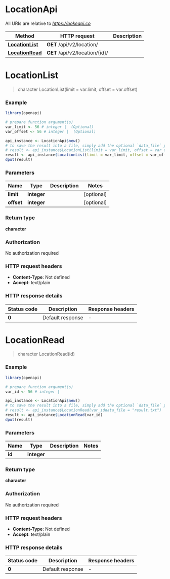 # LocationApi

All URIs are relative to *https://pokeapi.co*

Method | HTTP request | Description
------------- | ------------- | -------------
[**LocationList**](LocationApi.md#LocationList) | **GET** /api/v2/location/ | 
[**LocationRead**](LocationApi.md#LocationRead) | **GET** /api/v2/location/{id}/ | 


# **LocationList**
> character LocationList(limit = var.limit, offset = var.offset)



### Example
```R
library(openapi)

# prepare function argument(s)
var_limit <- 56 # integer |  (Optional)
var_offset <- 56 # integer |  (Optional)

api_instance <- LocationApi$new()
# to save the result into a file, simply add the optional `data_file` parameter, e.g.
# result <- api_instance$LocationList(limit = var_limit, offset = var_offsetdata_file = "result.txt")
result <- api_instance$LocationList(limit = var_limit, offset = var_offset)
dput(result)
```

### Parameters

Name | Type | Description  | Notes
------------- | ------------- | ------------- | -------------
 **limit** | **integer**|  | [optional] 
 **offset** | **integer**|  | [optional] 

### Return type

**character**

### Authorization

No authorization required

### HTTP request headers

 - **Content-Type**: Not defined
 - **Accept**: text/plain

### HTTP response details
| Status code | Description | Response headers |
|-------------|-------------|------------------|
| **0** | Default response |  -  |

# **LocationRead**
> character LocationRead(id)



### Example
```R
library(openapi)

# prepare function argument(s)
var_id <- 56 # integer | 

api_instance <- LocationApi$new()
# to save the result into a file, simply add the optional `data_file` parameter, e.g.
# result <- api_instance$LocationRead(var_iddata_file = "result.txt")
result <- api_instance$LocationRead(var_id)
dput(result)
```

### Parameters

Name | Type | Description  | Notes
------------- | ------------- | ------------- | -------------
 **id** | **integer**|  | 

### Return type

**character**

### Authorization

No authorization required

### HTTP request headers

 - **Content-Type**: Not defined
 - **Accept**: text/plain

### HTTP response details
| Status code | Description | Response headers |
|-------------|-------------|------------------|
| **0** | Default response |  -  |

